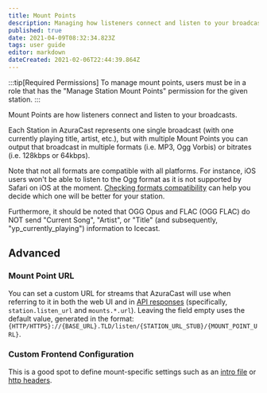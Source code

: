 ```yaml
---
title: Mount Points
description: Managing how listeners connect and listen to your broadcasts with Mount Points
published: true
date: 2021-04-09T08:32:34.823Z
tags: user guide
editor: markdown
dateCreated: 2021-02-06T22:44:39.864Z
---
```


:::tip[Required Permissions]
To manage mount points, users must be in a role that has the "Manage Station Mount Points" permission for the given station.
:::

Mount Points are how listeners connect and listen to your broadcasts.

Each Station in AzuraCast represents one single broadcast (with one currently playing title, artist, etc.), but with multiple Mount Points you can output that broadcast in multiple formats (i.e. MP3, Ogg Vorbis) or bitrates (i.e. 128kbps or 64kbps).

Note that not all formats are compatible with all platforms. For instance, iOS users won't be able to listen to the Ogg format as it is not supported by Safari on iOS at the moment. [Checking formats compatibility](https://caniuse.com/) can help you decide which one will be better for your station.

Furthermore, it should be noted that OGG Opus and FLAC (OGG FLAC) do NOT send "Current Song", "Artist", or "Title" (and subsequently, "yp_currently_playing") information to Icecast.

## Advanced

### Mount Point URL

You can set a custom URL for streams that AzuraCast will use when referring to it in both the web UI and in [API responses](/docs/developers/now-playing-data/#standard-now-playing-api) (specifically, `station.listen_url` and `mounts.*.url`). Leaving the field empty uses the default value, generated in the format: `{HTTP/HTTPS}://{BASE_URL}.TLD/listen/{STATION_URL_STUB}/{MOUNT_POINT_URL}`.

### Custom Frontend Configuration

This is a good spot to define mount-specific settings such as an [intro file](/docs/administration/docker/#stream-intro-file) or [http headers](https://www.stream-meta.info/version_2_headers.html).
